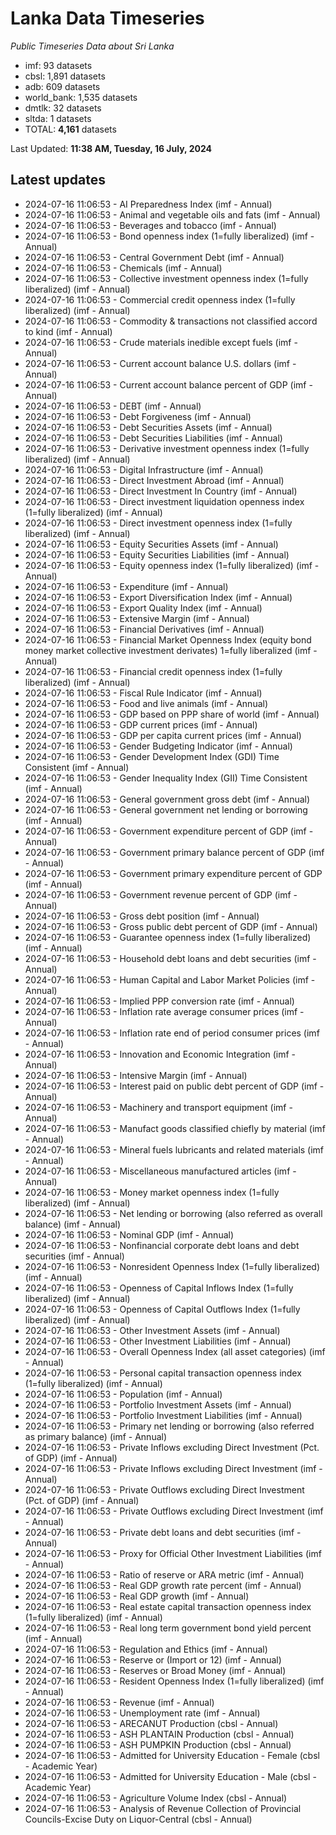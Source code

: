 # Lanka Data Timeseries
*Public Timeseries Data about Sri Lanka*

* imf: 93 datasets
* cbsl: 1,891 datasets
* adb: 609 datasets
* world_bank: 1,535 datasets
* dmtlk: 32 datasets
* sltda: 1 datasets
* TOTAL: **4,161** datasets

Last Updated: **11:38 AM, Tuesday, 16 July, 2024**

## Latest updates

* 2024-07-16 11:06:53 - AI Preparedness Index (imf - Annual)
* 2024-07-16 11:06:53 - Animal and vegetable oils and fats (imf - Annual)
* 2024-07-16 11:06:53 - Beverages and tobacco (imf - Annual)
* 2024-07-16 11:06:53 - Bond openness index (1=fully liberalized) (imf - Annual)
* 2024-07-16 11:06:53 - Central Government Debt (imf - Annual)
* 2024-07-16 11:06:53 - Chemicals (imf - Annual)
* 2024-07-16 11:06:53 - Collective investment openness index (1=fully liberalized) (imf - Annual)
* 2024-07-16 11:06:53 - Commercial credit openness index (1=fully liberalized) (imf - Annual)
* 2024-07-16 11:06:53 - Commodity & transactions not classified accord to kind (imf - Annual)
* 2024-07-16 11:06:53 - Crude materials inedible except fuels (imf - Annual)
* 2024-07-16 11:06:53 - Current account balance U.S. dollars (imf - Annual)
* 2024-07-16 11:06:53 - Current account balance percent of GDP (imf - Annual)
* 2024-07-16 11:06:53 - DEBT (imf - Annual)
* 2024-07-16 11:06:53 - Debt Forgiveness (imf - Annual)
* 2024-07-16 11:06:53 - Debt Securities Assets (imf - Annual)
* 2024-07-16 11:06:53 - Debt Securities Liabilities (imf - Annual)
* 2024-07-16 11:06:53 - Derivative investment openness index (1=fully liberalized) (imf - Annual)
* 2024-07-16 11:06:53 - Digital Infrastructure (imf - Annual)
* 2024-07-16 11:06:53 - Direct Investment Abroad (imf - Annual)
* 2024-07-16 11:06:53 - Direct Investment In Country (imf - Annual)
* 2024-07-16 11:06:53 - Direct investment liquidation openness index (1=fully liberalized) (imf - Annual)
* 2024-07-16 11:06:53 - Direct investment openness index (1=fully liberalized) (imf - Annual)
* 2024-07-16 11:06:53 - Equity Securities Assets (imf - Annual)
* 2024-07-16 11:06:53 - Equity Securities Liabilities (imf - Annual)
* 2024-07-16 11:06:53 - Equity openness index (1=fully liberalized) (imf - Annual)
* 2024-07-16 11:06:53 - Expenditure (imf - Annual)
* 2024-07-16 11:06:53 - Export Diversification Index (imf - Annual)
* 2024-07-16 11:06:53 - Export Quality Index (imf - Annual)
* 2024-07-16 11:06:53 - Extensive Margin (imf - Annual)
* 2024-07-16 11:06:53 - Financial Derivatives (imf - Annual)
* 2024-07-16 11:06:53 - Financial Market Openness Index (equity bond money market collective investment derivates) 1=fully liberalized (imf - Annual)
* 2024-07-16 11:06:53 - Financial credit openness index (1=fully liberalized) (imf - Annual)
* 2024-07-16 11:06:53 - Fiscal Rule Indicator (imf - Annual)
* 2024-07-16 11:06:53 - Food and live animals (imf - Annual)
* 2024-07-16 11:06:53 - GDP based on PPP share of world (imf - Annual)
* 2024-07-16 11:06:53 - GDP current prices (imf - Annual)
* 2024-07-16 11:06:53 - GDP per capita current prices (imf - Annual)
* 2024-07-16 11:06:53 - Gender Budgeting Indicator (imf - Annual)
* 2024-07-16 11:06:53 - Gender Development Index (GDI) Time Consistent (imf - Annual)
* 2024-07-16 11:06:53 - Gender Inequality Index (GII) Time Consistent (imf - Annual)
* 2024-07-16 11:06:53 - General government gross debt (imf - Annual)
* 2024-07-16 11:06:53 - General government net lending or borrowing (imf - Annual)
* 2024-07-16 11:06:53 - Government expenditure percent of GDP (imf - Annual)
* 2024-07-16 11:06:53 - Government primary balance percent of GDP (imf - Annual)
* 2024-07-16 11:06:53 - Government primary expenditure percent of GDP (imf - Annual)
* 2024-07-16 11:06:53 - Government revenue percent of GDP (imf - Annual)
* 2024-07-16 11:06:53 - Gross debt position (imf - Annual)
* 2024-07-16 11:06:53 - Gross public debt percent of GDP (imf - Annual)
* 2024-07-16 11:06:53 - Guarantee openness index (1=fully liberalized) (imf - Annual)
* 2024-07-16 11:06:53 - Household debt loans and debt securities (imf - Annual)
* 2024-07-16 11:06:53 - Human Capital and Labor Market Policies (imf - Annual)
* 2024-07-16 11:06:53 - Implied PPP conversion rate (imf - Annual)
* 2024-07-16 11:06:53 - Inflation rate average consumer prices (imf - Annual)
* 2024-07-16 11:06:53 - Inflation rate end of period consumer prices (imf - Annual)
* 2024-07-16 11:06:53 - Innovation and Economic Integration (imf - Annual)
* 2024-07-16 11:06:53 - Intensive Margin (imf - Annual)
* 2024-07-16 11:06:53 - Interest paid on public debt percent of GDP (imf - Annual)
* 2024-07-16 11:06:53 - Machinery and transport equipment (imf - Annual)
* 2024-07-16 11:06:53 - Manufact goods classified chiefly by material (imf - Annual)
* 2024-07-16 11:06:53 - Mineral fuels lubricants and related materials (imf - Annual)
* 2024-07-16 11:06:53 - Miscellaneous manufactured articles (imf - Annual)
* 2024-07-16 11:06:53 - Money market openness index (1=fully liberalized) (imf - Annual)
* 2024-07-16 11:06:53 - Net lending or borrowing (also referred as overall balance) (imf - Annual)
* 2024-07-16 11:06:53 - Nominal GDP (imf - Annual)
* 2024-07-16 11:06:53 - Nonfinancial corporate debt loans and debt securities (imf - Annual)
* 2024-07-16 11:06:53 - Nonresident Openness Index (1=fully liberalized) (imf - Annual)
* 2024-07-16 11:06:53 - Openness of Capital Inflows Index (1=fully liberalized) (imf - Annual)
* 2024-07-16 11:06:53 - Openness of Capital Outflows Index (1=fully liberalized) (imf - Annual)
* 2024-07-16 11:06:53 - Other Investment Assets (imf - Annual)
* 2024-07-16 11:06:53 - Other Investment Liabilities (imf - Annual)
* 2024-07-16 11:06:53 - Overall Openness Index (all asset categories) (imf - Annual)
* 2024-07-16 11:06:53 - Personal capital transaction openness index (1=fully liberalized) (imf - Annual)
* 2024-07-16 11:06:53 - Population (imf - Annual)
* 2024-07-16 11:06:53 - Portfolio Investment Assets (imf - Annual)
* 2024-07-16 11:06:53 - Portfolio Investment Liabilities (imf - Annual)
* 2024-07-16 11:06:53 - Primary net lending or borrowing (also referred as primary balance) (imf - Annual)
* 2024-07-16 11:06:53 - Private Inflows excluding Direct Investment (Pct. of GDP) (imf - Annual)
* 2024-07-16 11:06:53 - Private Inflows excluding Direct Investment (imf - Annual)
* 2024-07-16 11:06:53 - Private Outflows excluding Direct Investment (Pct. of GDP) (imf - Annual)
* 2024-07-16 11:06:53 - Private Outflows excluding Direct Investment (imf - Annual)
* 2024-07-16 11:06:53 - Private debt loans and debt securities (imf - Annual)
* 2024-07-16 11:06:53 - Proxy for Official Other Investment Liabilities (imf - Annual)
* 2024-07-16 11:06:53 - Ratio of reserve or ARA metric (imf - Annual)
* 2024-07-16 11:06:53 - Real GDP growth rate percent (imf - Annual)
* 2024-07-16 11:06:53 - Real GDP growth (imf - Annual)
* 2024-07-16 11:06:53 - Real estate capital transaction openness index (1=fully liberalized) (imf - Annual)
* 2024-07-16 11:06:53 - Real long term government bond yield percent (imf - Annual)
* 2024-07-16 11:06:53 - Regulation and Ethics (imf - Annual)
* 2024-07-16 11:06:53 - Reserve or (Import or 12) (imf - Annual)
* 2024-07-16 11:06:53 - Reserves or Broad Money (imf - Annual)
* 2024-07-16 11:06:53 - Resident Openness Index (1=fully liberalized) (imf - Annual)
* 2024-07-16 11:06:53 - Revenue (imf - Annual)
* 2024-07-16 11:06:53 - Unemployment rate (imf - Annual)
* 2024-07-16 11:06:53 - ARECANUT Production (cbsl - Annual)
* 2024-07-16 11:06:53 - ASH PLANTAIN Production (cbsl - Annual)
* 2024-07-16 11:06:53 - ASH PUMPKIN Production (cbsl - Annual)
* 2024-07-16 11:06:53 - Admitted for University Education - Female (cbsl - Academic Year)
* 2024-07-16 11:06:53 - Admitted for University Education - Male (cbsl - Academic Year)
* 2024-07-16 11:06:53 - Agriculture Volume Index (cbsl - Annual)
* 2024-07-16 11:06:53 - Analysis of Revenue Collection of Provincial Councils-Excise Duty on Liquor-Central (cbsl - Annual)